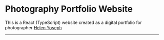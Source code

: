 # **Photography Portfolio Website**

This is a React (TypeScript) website created as a digital portfolio for photographer [Helen Yoseph](https://www.instagram.com/helentigest/)

---
